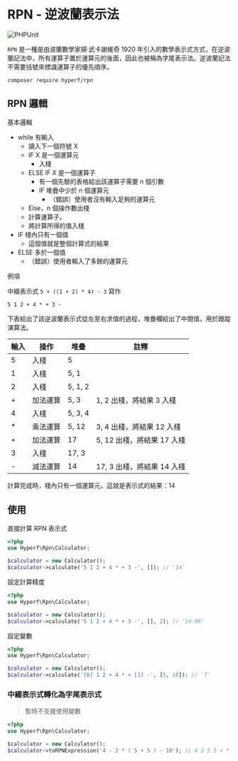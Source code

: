 # RPN - 逆波蘭表示法

![PHPUnit](https://github.com/hyperf/rpn-incubator/workflows/PHPUnit/badge.svg)

`RPN` 是一種是由波蘭數學家揚·武卡謝維奇 1920 年引入的數學表示式方式，在逆波蘭記法中，所有運算子置於運算元的後面，因此也被稱為字尾表示法。逆波蘭記法不需要括號來標識運算子的優先順序。

```
composer require hyperf/rpn
```

## RPN 邏輯

基本邏輯

- while 有輸入
    - 讀入下一個符號 X
    - IF X 是一個運算元
        - 入棧
    - ELSE IF X 是一個運算子
        - 有一個先驗的表格給出該運算子需要 n 個引數
        - IF 堆疊中少於 n 個運算元
            - （錯誤）使用者沒有輸入足夠的運算元
    - Else，n 個操作數出棧
    - 計算運算子。
    - 將計算所得的值入棧
- IF 棧內只有一個值
    - 這個值就是整個計算式的結果
- ELSE 多於一個值
    - （錯誤）使用者輸入了多餘的運算元

例項

中綴表示式 `5 + ((1 + 2) * 4) - 3` 寫作

`5 1 2 + 4 * + 3 -`

下表給出了該逆波蘭表示式從左至右求值的過程，堆疊欄給出了中間值，用於跟蹤演算法。

| 輸入 | 操作     | 堆疊    | 註釋                       |
| ---- | -------- | ------- | -------------------------- |
| 5    | 入棧     | 5       |                            |
| 1    | 入棧     | 5, 1    |                            |
| 2    | 入棧     | 5, 1, 2 |                            |
| +    | 加法運算 | 5, 3    | 1, 2 出棧，將結果 3 入棧    |
| 4    | 入棧     | 5, 3, 4 |                            |
| *    | 乘法運算 | 5, 12   | 3, 4 出棧，將結果 12 入棧  |
| +    | 加法運算 | 17      | 5, 12 出棧，將結果 17 入棧 |
| 3    | 入棧     | 17, 3   |                            |
| -    | 減法運算 | 14      | 17, 3 出棧，將結果 14 入棧 |

計算完成時，棧內只有一個運算元，這就是表示式的結果：14

## 使用

直接計算 RPN 表示式

```php
<?php
use Hyperf\Rpn\Calculator;

$calculator = new Calculator();
$calculator->calculate('5 1 2 + 4 * + 3 -', []); // '14'
```

設定計算精度

```php
<?php
use Hyperf\Rpn\Calculator;

$calculator = new Calculator();
$calculator->calculate('5 1 2 + 4 * + 3 -', [], 2); // '14.00'
```

設定變數

```php
<?php
use Hyperf\Rpn\Calculator;

$calculator = new Calculator();
$calculator->calculate('[0] 1 2 + 4 * + [1] -', [5, 10]); // '7'
```

### 中綴表示式轉化為字尾表示式

> 暫時不支援使用變數

```php
<?php
use Hyperf\Rpn\Calculator;

$calculator = new Calculator();
$calculator->toRPNExpression('4 - 2 * ( 5 + 5 ) - 10'); // 4 2 5 5 + * - 10 -
```
